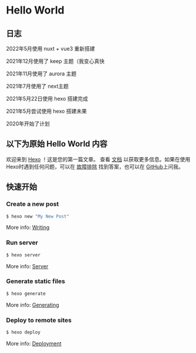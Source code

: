 # Hello World

## 日志
2022年5月使用 nuxt + vue3 重新搭建

2021年12月使用了 keep 主题（我变心真快

2021年11月使用了 aurora 主题

2021年7月使用了 next主题

2021年5月22日使用 hexo 搭建完成

2021年5月尝试使用 hexo 搭建未果

2020年开始了计划

## 以下为原始 Hello World 内容

欢迎来到 [Hexo](https://hexo.io/) ！这是您的第一篇文章。 查看 [文档](https://hexo.io/docs/) 以获取更多信息。如果在使用Hexo时遇到任何问题，可以在 [故障排除](https://hexo.io/docs/troubleshooting.html) 找到答案，也可以在 [GitHub](https://github.com/hexojs/hexo/issues)上问我。

## 快速开始

### Create a new post

```bash
$ hexo new "My New Post"
```

More info: [Writing](https://hexo.io/docs/writing.html)

### Run server

```bash
$ hexo server
```

More info: [Server](https://hexo.io/docs/server.html)

### Generate static files

```bash
$ hexo generate
```

More info: [Generating](https://hexo.io/docs/generating.html)

### Deploy to remote sites

```bash
$ hexo deploy
```

More info: [Deployment](https://hexo.io/docs/one-command-deployment.html)
